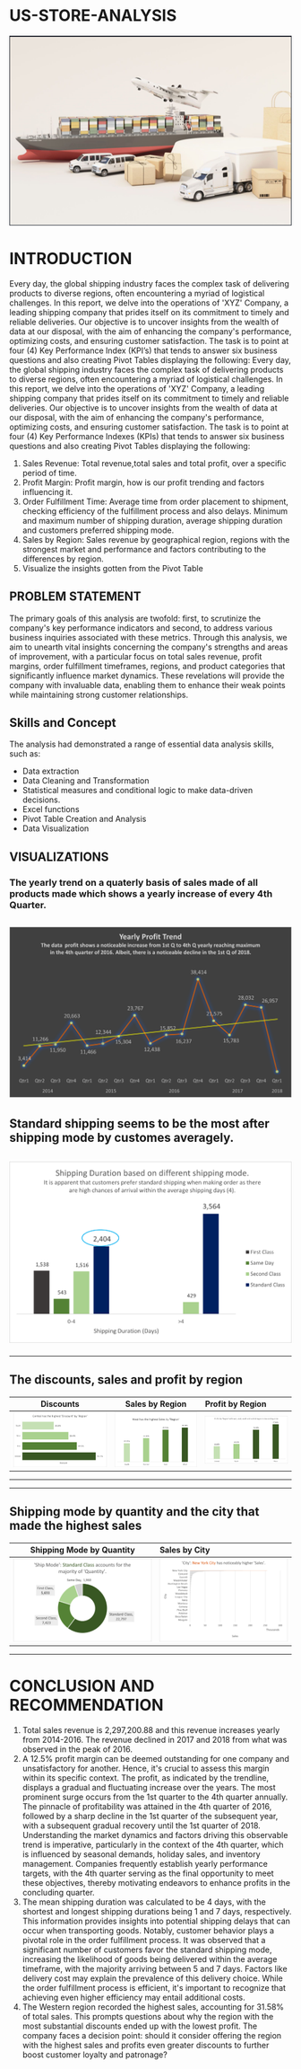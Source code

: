 # US-STORE-ANALYSIS
![](Shipping_image.png)
# INTRODUCTION
Every day, the global shipping industry faces the complex task of delivering products to diverse regions, often encountering a myriad of logistical challenges. In this report, we delve into the operations of 'XYZ' Company, a leading shipping company that prides itself on its commitment to timely and reliable deliveries. Our objective is to uncover insights from the wealth of data at our disposal, with the aim of enhancing the company's performance, optimizing costs, and ensuring customer satisfaction.
The task is to point at four (4) Key Performance Index (KPI’s) that tends to answer six business questions and also creating Pivot Tables displaying the following:
Every day, the global shipping industry faces the complex task of delivering products to diverse regions, often encountering a myriad of logistical challenges. In this report, we delve into the operations of 'XYZ' Company, a leading shipping company that prides itself on its commitment to timely and reliable deliveries. Our objective is to uncover insights from the wealth of data at our disposal, with the aim of enhancing the company's performance, optimizing costs, and ensuring customer satisfaction.
The task is to point at four (4) Key Performance Indexes (KPIs) that tends to answer six business questions and also creating Pivot Tables displaying the following:
1.	Sales Revenue: Total revenue,total sales and total profit, over a specific period of time.
2.	Profit Margin: Profit margin, how is our profit trending and factors influencing it.
3.	Order Fulfillment Time: Average time from order placement to shipment, checking efficiency of the fulfillment process and also delays. Minimum and maximum number of shipping duration, average shipping duration and customers preferred shipping mode.
4.	Sales by Region: Sales revenue by geographical region, regions with the strongest market and performance and factors contributing to the differences by region.
5.	Visualize the insights gotten from the Pivot Table
## PROBLEM STATEMENT
The primary goals of this analysis are twofold: first, to scrutinize the company's key performance indicators and second, to address various business inquiries associated with these metrics. Through this analysis, we aim to unearth vital insights concerning the company's strengths and areas of improvement, with a particular focus on total sales revenue, profit margins, order fulfillment timeframes, regions, and product categories that significantly influence market dynamics. These revelations will provide the company with invaluable data, enabling them to enhance their weak points while maintaining strong customer relationships.
## Skills and Concept
The analysis had demonstrated a range of essential data analysis skills, such as:
- Data extraction
-	Data Cleaning and Transformation
-	Statistical measures and conditional logic to make data-driven decisions.
-	Excel functions
-	Pivot Table Creation and Analysis
-	Data Visualization

  ## VISUALIZATIONS
### The yearly trend on a quaterly basis of sales made of all products made which shows a yearly increase of every 4th Quarter. 
![](Picture1.png)
-------------------------------------------------------------------------------------------

## Standard shipping seems to be the most after shipping mode by customes averagely.
![](Picture2.png)
-----------------------------------------------------------------------------------------


----------------------------------------------------------------------------------------------------
## The discounts, sales and profit by region

**Discounts**          |        **Sales by Region**                    |                      **Profit by Region**
:----------------------:|:----------------------------------------:|:------------------------------------
![](Picture3.png)    | ![](Picture4.png)                     |![](Picture5.png)
---------------------------------------------------------------------------------------------------------

----------------------------------------------------------------------------------
## Shipping mode by quantity and the city that made the highest sales
**Shipping Mode by Quantity**          |        **Sales by City**                                   
:----------------------:|:----------------------------------------
![](Picture6.png)    | ![](Picture7.png)                     
---------------------------------------------------------------------------------------------------------

# CONCLUSION AND RECOMMENDATION
1.	Total sales revenue is 2,297,200.88 and this revenue increases yearly from 2014-2016. The revenue declined in 2017 and 2018 from what was observed in the peak of 2016.
2.	A 12.5% profit margin can be deemed outstanding for one company and unsatisfactory for another. Hence, it's crucial to assess this margin within its specific context. The profit, as indicated by the trendline, displays a gradual and fluctuating increase over the years. The most prominent surge occurs from the 1st quarter to the 4th quarter annually. The pinnacle of profitability was attained in the 4th quarter of 2016, followed by a sharp decline in the 1st quarter of the subsequent year, with a subsequent gradual recovery until the 1st quarter of 2018. Understanding the market dynamics and factors driving this observable trend is imperative, particularly in the context of the 4th quarter, which is influenced by seasonal demands, holiday sales, and inventory management. Companies frequently establish yearly performance targets, with the 4th quarter serving as the final opportunity to meet these objectives, thereby motivating endeavors to enhance profits in the concluding quarter.
3.	The mean shipping duration was calculated to be 4 days, with the shortest and longest shipping durations being 1 and 7 days, respectively. This information provides insights into potential shipping delays that can occur when transporting goods. Notably, customer behavior plays a pivotal role in the order fulfillment process. It was observed that a significant number of customers favor the standard shipping mode, increasing the likelihood of goods being delivered within the average timeframe, with the majority arriving between 5 and 7 days. Factors like delivery cost may explain the prevalence of this delivery choice. While the order fulfillment process is efficient, it's important to recognize that achieving even higher efficiency may entail additional costs.
4.	The Western region recorded the highest sales, accounting for 31.58% of total sales. This prompts questions about why the region with the most substantial discounts ended up with the lowest profit. The company faces a decision point: should it consider offering the region with the highest sales and profits even greater discounts to further boost customer loyalty and patronage?


